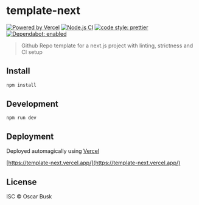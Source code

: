 # template-next

[![Powered by Vercel](https://badgen.net/badge/vercel/template-next/black?icon=zeit)](https://template-next.vercel.app/)
[![Node.js CI](https://github.com/oBusk/template-next/workflows/Node.js%20CI/badge.svg)](https://github.com/oBusk/template-next/actions)
[![code style: prettier](https://img.shields.io/badge/code_style-prettier-ff69b4.svg)](https://github.com/prettier/prettier)
[![Dependabot: enabled](https://badgen.net/badge/dependabot/enabled/green?icon=dependabot)](https://github.com/oBusk/template-next/network/updates)

> Github Repo template for a next.js project with linting, strictness and CI setup

## Install

```bash
npm install
```

## Development

```
npm run dev
```

## Deployment

Deployed automagically using [Vercel](https://vercel.com/)

[https://template-next.vercel.app/](https://template-next.vercel.app/)

## License

ISC © Oscar Busk
